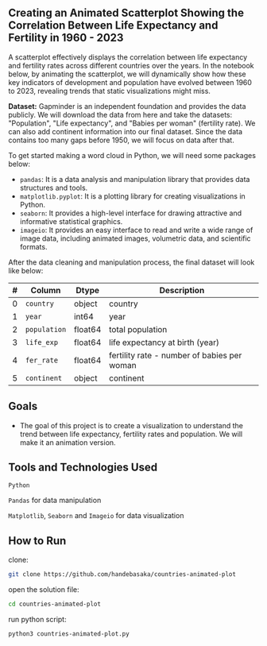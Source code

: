 ## Creating an Animated Scatterplot Showing the Correlation Between Life Expectancy and Fertility in 1960 - 2023

A scatterplot effectively displays the correlation between life expectancy and fertility rates across different countries over the years. In the notebook below, by animating the scatterplot, we will dynamically show how these key indicators of development and population have evolved between 1960 to 2023, revealing trends that static visualizations might miss.

**Dataset:** Gapminder is an independent foundation and provides the data publicly. We will download the data from here and take the datasets: "Population", "Life expectancy", and "Babies per woman" (fertility rate). We can also add continent information into our final dataset. Since the data contains too many gaps before 1950, we will focus on data after that.

To get started making a word cloud in Python, we will need some packages below:
- `pandas`: It is a data analysis and manipulation library that provides data structures and tools.
- `matplotlib.pyplot`: It is a plotting library for creating visualizations in Python.
- `seaborn`: It provides a high-level interface for drawing attractive and informative statistical graphics.
- `imageio`: It provides an easy interface to read and write a wide range of image data, including animated images, volumetric data, and scientific formats.

After the data cleaning and manipulation process, the final dataset will look like below:

| # | Column | Dtype | Description |
| ---- | ---- | ---- | ---- |
| 0 | `country` | object | country |
| 1 | `year` | int64 | year |
| 2 | `population` | float64 | total population  |
| 3 | `life_exp` | float64 | life expectancy at birth (year) |
| 4 | `fer_rate` | float64 | fertility rate - number of babies per woman |
| 5 | `continent` | object | continent  |


## Goals
- The goal of this project is to create a visualization to understand the trend between life expectancy, fertility rates and population. We will make it an animation version.


## Tools and Technologies Used
`Python`

`Pandas` for data manipulation 

`Matplotlib`, `Seaborn` and `Imageio` for data visualization

## How to Run
clone:
```sh
git clone https://github.com/handebasaka/countries-animated-plot
```
open the solution file:
```bash
cd countries-animated-plot
```
run python script:
```bash
python3 countries-animated-plot.py
```
